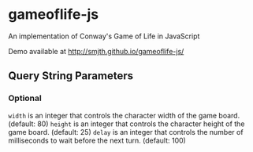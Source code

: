 gameoflife-js
=============

An implementation of Conway's Game of Life in JavaScript

Demo available at http://smjth.github.io/gameoflife-js/

## Query String Parameters ##

### Optional ###

```width``` is an integer that controls the character width of the game board. (default: 80)
```height``` is an integer that controls the character height of the game board. (default: 25)
```delay``` is an integer that controls the number of milliseconds to wait before the next turn. (default: 100)
